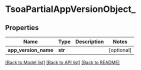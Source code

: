 # TsoaPartialAppVersionObject_

## Properties
Name | Type | Description | Notes
------------ | ------------- | ------------- | -------------
**app_version_name** | **str** |  | [optional] 

[[Back to Model list]](../README.md#documentation-for-models) [[Back to API list]](../README.md#documentation-for-api-endpoints) [[Back to README]](../README.md)

